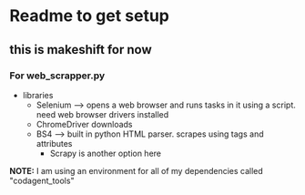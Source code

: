 # Readme to get setup
## this is makeshift for now

### For web_scrapper.py 
- libraries
    - Selenium --> opens a web browser and runs tasks in it using a script.  need web browser drivers installed 
    - ChromeDriver downloads
    - BS4 --> built in python HTML parser.  scrapes using tags and attributes 
        - Scrapy is another option here


**NOTE:** I am using an environment for all of my dependencies called "codagent_tools"
